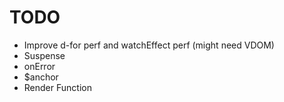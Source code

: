 # TODO

- Improve d-for perf and watchEffect perf (might need VDOM)
- Suspense
- onError
- $anchor
- Render Function
